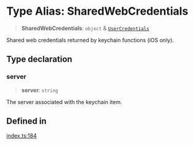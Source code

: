 # Type Alias: SharedWebCredentials

> **SharedWebCredentials**: `object` & [`UserCredentials`](UserCredentials.md)

Shared web credentials returned by keychain functions (iOS only).

## Type declaration

### server

> **server**: `string`

The server associated with the keychain item.

## Defined in

[index.ts:184](https://github.com/quangsuong/nts-react-native-keychain/blob/06824b340311076cce81e80bceb3c34da22ca810/src/index.ts#L184)
